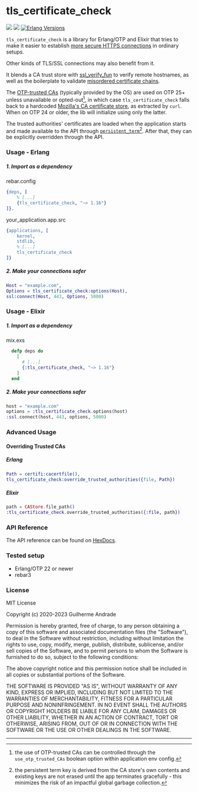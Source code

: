 # tls\_certificate\_check

[![](https://img.shields.io/hexpm/v/tls_certificate_check.svg?style=flat)](https://hex.pm/packages/tls_certificate_check)
[![](https://github.com/g-andrade/tls_certificate_check/actions/workflows/ci.yml/badge.svg)](https://github.com/g-andrade/tls_certificate_check/actions/workflows/ci.yml)
[![Erlang Versions](https://img.shields.io/badge/Supported%20Erlang%2FOTP-22%20to%2025-blue)](https://www.erlang.org)

`tls_certificate_check` is a library for Erlang/OTP and Elixir that
tries to make it easier to establish [more secure HTTPS
connections](https://wiki.mozilla.org/index.php?title=CA/IncludedCertificates&redirect=no)
in ordinary setups.

Other kinds of TLS/SSL connections may also benefit from it.

It blends a CA trust store with
[ssl\_verify\_fun](https://github.com/deadtrickster/ssl_verify_fun.erl)
to verify remote hostnames,
as well as the boilerplate to validate [misordered
certificate chains](https://github.com/elixir-mint/mint/issues/95).

The
[OTP-trusted CAs](https://www.erlang.org/doc/man/public_key.html#cacerts_get-0)
(typically provided by the OS) are used on OTP 25+ unless unavailable or opted-out[^1],
in which case `tls_certificate_check` falls back to a hardcoded [Mozilla's CA certificate
store](https://curl.se/docs/caextract.html), as extracted by `curl`.
When on OTP 24 or older, the lib will initialize using only the latter.

The trusted authorities' certificates are loaded when the application
starts and made available to the API through
[`persistent_term`](https://erlang.org/doc/man/persistent_term.html)[^2]. After that, they can
be explicitly overridden through the API.

### Usage - Erlang

##### 1\. Import as a dependency

rebar.config

``` erlang
{deps, [
    % [...]
    {tls_certificate_check, "~> 1.16"}
]}.
```

your\_application.app.src

``` erlang
{applications, [
    kernel,
    stdlib,
    % [...]
    tls_certificate_check
]}
```

##### 2\. Make your connections safer

``` erlang
Host = "example.com",
Options = tls_certificate_check:options(Host),
ssl:connect(Host, 443, Options, 5000)
```

### Usage - Elixir

##### 1\. Import as a dependency

mix.exs

``` elixir
  defp deps do
    [
      # [...]
      {:tls_certificate_check, "~> 1.16"}
    ]
  end
```

##### 2\. Make your connections safer

``` elixir
host = "example.com"
options = :tls_certificate_check.options(host)
:ssl.connect(host, 443, options, 5000)
```

### Advanced Usage

#### Overriding Trusted CAs

##### Erlang

```erlang
Path = certifi:cacertfile(),
tls_certificate_check:override_trusted_authorities({file, Path})
```

##### Elixir

```elixir
path = CAStore.file_path()
:tls_certificate_check.override_trusted_authorities({:file, path})
```

### API Reference

The API reference can be found on
[HexDocs](https://hexdocs.pm/tls_certificate_check/).

### Tested setup

  - Erlang/OTP 22 or newer
  - rebar3

### License

MIT License

Copyright (c) 2020-2023 Guilherme Andrade

Permission is hereby granted, free of charge, to any person obtaining a
copy of this software and associated documentation files (the
"Software"), to deal in the Software without restriction, including
without limitation the rights to use, copy, modify, merge, publish,
distribute, sublicense, and/or sell copies of the Software, and to
permit persons to whom the Software is furnished to do so, subject to
the following conditions:

The above copyright notice and this permission notice shall be included
in all copies or substantial portions of the Software.

THE SOFTWARE IS PROVIDED "AS IS", WITHOUT WARRANTY OF ANY KIND, EXPRESS
OR IMPLIED, INCLUDING BUT NOT LIMITED TO THE WARRANTIES OF
MERCHANTABILITY, FITNESS FOR A PARTICULAR PURPOSE AND NONINFRINGEMENT.
IN NO EVENT SHALL THE AUTHORS OR COPYRIGHT HOLDERS BE LIABLE FOR ANY
CLAIM, DAMAGES OR OTHER LIABILITY, WHETHER IN AN ACTION OF CONTRACT,
TORT OR OTHERWISE, ARISING FROM, OUT OF OR IN CONNECTION WITH THE
SOFTWARE OR THE USE OR OTHER DEALINGS IN THE SOFTWARE.

---

[^1]: the use of OTP-trusted CAs can be controlled through the `use_otp_trusted_CAs` boolean
option within application env config.

[^2]: the persistent term key is derived from the CA store's own contents and existing keys
are not erased until the app terminates gracefully - this minimizes the risk of an impactful
global garbage collection.
